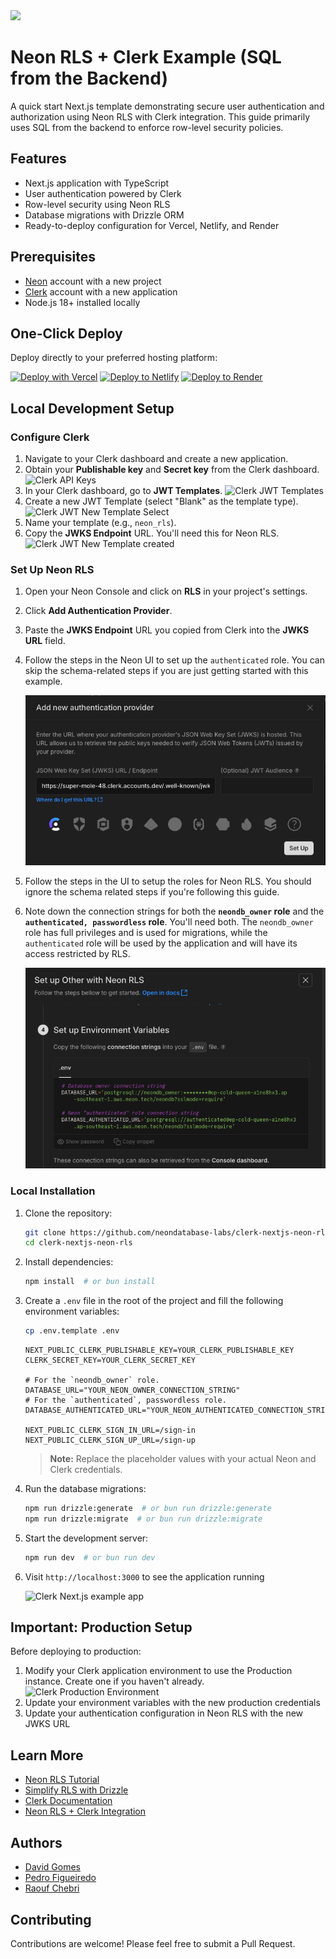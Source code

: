 <img width="250px" src="https://neon.tech/brand/neon-logo-dark-color.svg" />

# Neon RLS + Clerk Example (SQL from the Backend)

A quick start Next.js template demonstrating secure user authentication and authorization using Neon RLS with Clerk integration. This guide primarily uses SQL from the backend to enforce row-level security policies.

## Features

- Next.js application with TypeScript
- User authentication powered by Clerk
- Row-level security using Neon RLS
- Database migrations with Drizzle ORM
- Ready-to-deploy configuration for Vercel, Netlify, and Render

## Prerequisites

- [Neon](https://neon.tech) account with a new project
- [Clerk](https://clerk.com) account with a new application
- Node.js 18+ installed locally

## One-Click Deploy

Deploy directly to your preferred hosting platform:

[![Deploy with Vercel](https://vercel.com/button)](https://vercel.com/new/clone?repository-url=https://github.com/neondatabase-labs/clerk-nextjs-neon-rls&env=NEXT_PUBLIC_CLERK_PUBLISHABLE_KEY,CLERK_SECRET_KEY,DATABASE_URL,DATABASE_AUTHENTICATED_URL,NEXT_PUBLIC_CLERK_SIGN_IN_URL,NEXT_PUBLIC_CLERK_SIGN_UP_URL&project-name=clerk-neon-rls&repository-name=clerk-neon-rls)
[![Deploy to Netlify](https://www.netlify.com/img/deploy/button.svg)](https://app.netlify.com/start/deploy?repository=https://github.com/neondatabase-labs/clerk-nextjs-neon-rls)
[![Deploy to Render](https://render.com/images/deploy-to-render-button.svg)](https://render.com/deploy?repo=https://github.com/neondatabase-labs/clerk-nextjs-neon-rls)

## Local Development Setup

### Configure Clerk

1. Navigate to your Clerk dashboard and create a new application.
2. Obtain your **Publishable key** and **Secret key** from the Clerk dashboard.
    ![Clerk API Keys](/images/clerk-api-keys.png)
3. In your Clerk dashboard, go to **JWT Templates**.
    ![Clerk JWT Templates](/images/clerk-jwt-templates.png)
4. Create a new JWT Template (select "Blank" as the template type).
    ![Clerk JWT New Template Select](/images/clerk-jwt-new-template-select.png)
5. Name your template (e.g., `neon_rls`).
6. Copy the **JWKS Endpoint** URL. You'll need this for Neon RLS.
    ![Clerk JWT New Template created](/images/clerk-jwt-new-template-created.png)

### Set Up Neon RLS

1. Open your Neon Console and click on **RLS** in your project's settings.
2. Click **Add Authentication Provider**.
3. Paste the **JWKS Endpoint** URL you copied from Clerk into the **JWKS URL** field.
4. Follow the steps in the Neon UI to set up the `authenticated` role. You can skip the schema-related steps if you are just getting started with this example.

    ![Neon RLS Add Auth Provider](/images/neon-rls-add-auth-provider.png)

4. Follow the steps in the UI to setup the roles for Neon RLS. You should ignore the schema related steps if you're following this guide.
5. Note down the connection strings for both the **`neondb_owner` role** and the **`authenticated, passwordless` role**. You'll need both. The `neondb_owner` role has full privileges and is used for migrations, while the `authenticated` role will be used by the application and will have its access restricted by RLS.
   
   ![Neon RLS Connection Strings](/images/neon-rls-env-values.png)

### Local Installation

1. Clone the repository:

    ```bash
    git clone https://github.com/neondatabase-labs/clerk-nextjs-neon-rls
    cd clerk-nextjs-neon-rls
    ```

2. Install dependencies:

    ```bash
    npm install  # or bun install
    ```

3. Create a `.env` file in the root of the project and fill the following environment variables:

    ```bash
    cp .env.template .env
    ```

    ```env
    NEXT_PUBLIC_CLERK_PUBLISHABLE_KEY=YOUR_CLERK_PUBLISHABLE_KEY
    CLERK_SECRET_KEY=YOUR_CLERK_SECRET_KEY

    # For the `neondb_owner` role.
    DATABASE_URL="YOUR_NEON_OWNER_CONNECTION_STRING"
    # For the `authenticated`, passwordless role.
    DATABASE_AUTHENTICATED_URL="YOUR_NEON_AUTHENTICATED_CONNECTION_STRING"

    NEXT_PUBLIC_CLERK_SIGN_IN_URL=/sign-in
    NEXT_PUBLIC_CLERK_SIGN_UP_URL=/sign-up
    ```

    > **Note:** Replace the placeholder values with your actual Neon and Clerk credentials.

4. Run the database migrations:

    ```bash
    npm run drizzle:generate  # or bun run drizzle:generate
    npm run drizzle:migrate  # or bun run drizzle:migrate
    ```

5. Start the development server:

    ```bash
    npm run dev  # or bun run dev
    ```

6. Visit `http://localhost:3000` to see the application running
    
    ![Clerk Next.js example app](/images/clerk-nextjs-example-app.png)

## Important: Production Setup

Before deploying to production:

1. Modify your Clerk application environment to use the Production instance. Create one if you haven't already.
    ![Clerk Production Environment](/images/clerk-production-environment.png)
2. Update your environment variables with the new production credentials
3. Update your authentication configuration in Neon RLS with the new JWKS URL


## Learn More

- [Neon RLS Tutorial](https://neon.tech/docs/guides/neon-rls-tutorial)
- [Simplify RLS with Drizzle](https://neon.tech/docs/guides/neon-rls-drizzle)
- [Clerk Documentation](https://clerk.com/docs)
- [Neon RLS + Clerk Integration](https://neon.tech/docs/guides/neon-rls-clerk)

## Authors

- [David Gomes](https://github.com/davidgomes)
- [Pedro Figueiredo](https://github.com/pffigueiredo)
- [Raouf Chebri](https://github.com/raoufchebri)

## Contributing

Contributions are welcome! Please feel free to submit a Pull Request.
